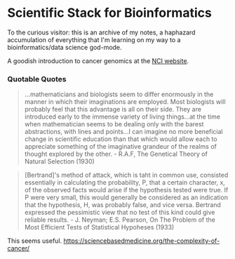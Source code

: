 # Scientific Stack for Bioinformatics

To the curious visitor: this is an archive of my notes, a haphazard accumulation of everything that I'm learning on my way to a bioinformatics/data science god-mode. 

A goodish introduction to cancer genomics at the [NCI website](https://www.cancer.gov/about-nci/organization/ccg/cancer-genomics-overview).

### Quotable Quotes

> ...mathematicians and biologists seem to differ enormously in the manner in which their imaginations are employed. Most biologists will probably feel that this advantage is all on their side. They are introduced early to the immense variety of living things...at the time when mathematician seems to be dealing only with the barest abstractions, with lines and points...I can imagine no more beneficial change in scientific education than that which would allow each to appreciate something of the imaginative grandeur of the realms of thought explored by the other. - R.A.F, The Genetical Theory of Natural Selection (1930)

> [Bertrand]'s method of attack, which is taht in common use, consisted essentially in calculating the probability, P, that a certain character, x, of the observed facts would arise if the hypothesis tested were true. If P were very small, this would generally be considered as an indication that the hypothesis, H, was probably false, and vice versa. Bertrand expressed the pessimistic view that no test of this kind could give reliable results. - J. Neyman; E.S. Pearson, On The Problem of the Most Efficient Tests of Statistical Hypoheses (1933)

This seems useful. 
https://sciencebasedmedicine.org/the-complexity-of-cancer/

